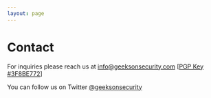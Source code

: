 ```yaml
---
layout: page
---
```


# Contact

For inquiries please reach us at <a href="mailto:info@geeksonsecurity.com">info@geeksonsecurity.com</a> [<a href="/3F8BE772.asc">PGP Key #3F8BE772</a>]

You can follow us on Twitter <a href="https://twitter.com/geeksonsecurity">@geeksonsecurity</a>
